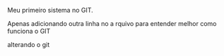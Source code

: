 

Meu primeiro sistema no GIT.

Apenas adicionando outra linha no a rquivo para entender melhor como funciona o GIT

alterando o git


